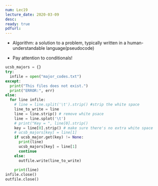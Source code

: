 ```yaml
---
num: Lec19
lecture_date: 2020-03-09
desc:
ready: true
pdfurl:
---
```

* Algorithm: a solution to a problem, typically written in a human-understandable language(pseudocode)

* Pay attention to conditionals!

```python
ucsb_majors = {}
try:
  infile = open("major_codes.txt")
except:
  print("This files does not exist.")
  print("ERROR:", err)
else:
  for line infile:
    # line = line.split('\t').strip() #strip the white space
    line_to_write = line
    line = line.strip() # remove white psace
    line = line.splot('\t')
    # print("Key = ", line[0].strip()
    key = line[0].strip() # make sure there's no extra white space
    # ucsb_majors[key] = line[1]
    if ucsb_major.get(key) != None:
      print(line)
      ucsb_majors[key] = line[1]
      continue
    else:
      outfile.write(line_to_write)
    
    print(line)
infile.close()
outfile.close()
```
